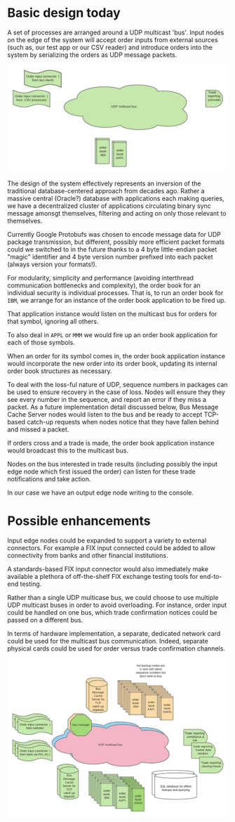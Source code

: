 # Basic design today

A set of processes are arranged around a UDP multicast 'bus'.  Input nodes on the edge of the system will accept order inputs from external sources (such as, our test app or our CSV reader) and introduce orders into the system by serializing the orders as UDP message packets.  


![Initial system](/docs/Today_UDP_multicast_exchange_diagram.jpeg)


The design of the system effectively represents an inversion of the traditional database-centered approach from decades ago.  Rather a massive central (Oracle?) database with applications each making queries, we have a decentralized cluster of applications circulating binary sync message amonsgt themselves, filtering and acting on only those relevant to themselves.

Currently Google Protobufs was chosen to encode message data for UDP package transmission, but different, possibly more efficient packet formats could we switched to in the future thanks to a 4 byte little-endian packet "magic" identifier and 4 byte version number prefixed into each packet (always version your formats!).

For modularity, simplicity and performance (avoiding interthread communication bottlenecks and complexity), the order book for an individual security is individual processes.  That is, to run an order book for `IBM`, we arrange for an instance of the order book application to be fired up.  

That application instance would listen on the multicast bus for orders for that symbol, ignoring all others. 

To also deal in `APPL` or `MMM` we would fire up an order book application for each of those symbols.

When an order for its symbol comes in, the order book application instance would incorporate the new order into its order book, updating its internal order book structures as necessary.

To deal with the loss-ful nature of UDP, sequence numbers in packages can be used to ensure recovery in the case of loss.  Nodes will ensure they they see every number in the sequence, and report an error if they miss a packet.  As a future implementation detail discussed below, Bus Message Cache Server nodes would listen to the bus and be ready to accept TCP-based catch-up requests when nodes notice that they have fallen behind and missed a packet.

If orders cross and a trade is made, the order book application instance would broadcast this to the multicast bus.

Nodes on the bus interested in trade results (including possibly the input edge node which first issued the order) can listen for these trade notifications and take action.

In our case we have an output edge node writing to the console.


# Possible enhancements

Input edge nodes could be expanded to support a variety to external connectors.  For example a FIX input connected could be added to allow connectivity from banks and other financial institutions.  

A standards-based FIX input connector would also immediately make available a plethora of off-the-shelf FIX exchange testing tools for end-to-end testing.

Rather than a single UDP multicase bus, we could choose to use multiple UDP multicast buses in order to avoid overloading.  For instance, order input could be handled on one bus, which trade confirmation notices could be passed on a different bus. 

In terms of hardware implementation, a separate, dedicated network card could be used for the multicast bus communication.  Indeed, separate physical cards could be used for order versus trade confirmation channels.

![Possible enhancements](/docs/Possible_UDP_multicast_exchange_diagram.jpeg)

